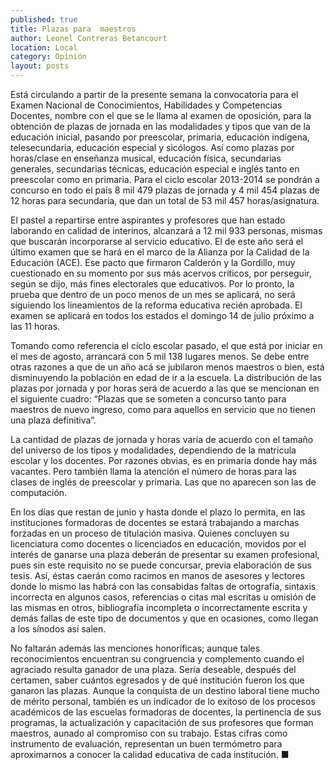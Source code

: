 ```yaml
---
published: true
title: Plazas para  maestros
author: Leonel Contreras Betancourt
location: Local
category: Opinión
layout: posts
---
```


Está circulando a partir de la presente semana la convocatoria para el Examen Nacional de Conocimientos, Habilidades y Competencias Docentes, nombre con el que se le llama al examen de oposición, para la obtención de plazas de jornada en las modalidades y tipos que van de la educación inicial, pasando por preescolar, primaria, educación indígena, telesecundaria, educación especial y sicólogos. Así como plazas por horas/clase en enseñanza musical, educación física, secundarias generales, secundarias técnicas, educación especial e inglés tanto en preescolar como en primaria. Para el ciclo escolar 2013-2014 se pondrán a concurso en todo el país 8 mil 479 plazas de jornada y 4 mil 454 plazas de 12 horas para secundaria, que dan un total de 53 mil 457 horas/asignatura. 

El pastel a repartirse entre aspirantes y profesores que han estado laborando en calidad de interinos, alcanzará a 12 mil 933 personas, mismas que buscarán incorporarse al servicio educativo. El de este año será el último examen que se hará en el marco de la Alianza por la Calidad de la Educación (ACE). Ese pacto que firmaron Calderón y la Gordillo, muy cuestionado en su momento por sus más acervos críticos, por perseguir, según se dijo, más fines electorales que educativos. Por lo pronto, la prueba que dentro de un poco menos de un mes se aplicará, no será siguiendo los lineamientos de la reforma educativa recién aprobada. El examen se aplicará en todos los estados el domingo 14 de julio próximo a las 11 horas. 

Tomando como referencia el ciclo escolar pasado, el que está por iniciar en el mes de agosto, arrancará con 5 mil 138 lugares menos. Se debe entre otras razones a que de un año acá se jubilaron menos maestros o bien, está disminuyendo la población en edad de ir a la escuela. La distribución de las plazas por jornada y por horas será de acuerdo a las que se mencionan en el siguiente cuadro:
“Plazas que se someten a concurso tanto para maestros de nuevo ingreso, como para aquellos en servicio que no tienen una plaza definitiva”.


La cantidad de plazas de jornada y horas varía de acuerdo con el tamaño del universo de los tipos y modalidades, dependiendo de la matricula escolar y los docentes. Por razones obvias, es en primaria donde hay más vacantes. Pero también llama la atención el número de horas para las clases de inglés de preescolar y primaria. Las que no aparecen son las de computación. 

En los días que restan de junio y hasta donde el plazo lo permita, en las instituciones formadoras de docentes se estará trabajando a marchas forzadas en un proceso de titulación masiva. Quienes concluyen su licenciatura como docentes o licenciados en educación, movidos por el interés de ganarse una plaza deberán de presentar su examen profesional, pues sin este requisito no se puede concursar, previa elaboración de sus tesis. Así, éstas caerán como racimos en manos de asesores y lectores donde lo mismo las habrá con las consabidas faltas de ortografía, sintaxis incorrecta en algunos casos, referencias o citas mal escritas u omisión de las mismas en otros, bibliografía incompleta o incorrectamente escrita y demás fallas de este tipo de documentos y que en ocasiones, como llegan a los sínodos así salen.

No faltarán además las menciones honoríficas; aunque tales reconocimientos encuentran su congruencia y complemento cuando el agraciado resulta ganador de una plaza. 
Sería deseable, después del certamen, saber cuántos egresados y de qué institución fueron los que ganaron las plazas. Aunque la conquista de un destino laboral tiene mucho de mérito personal, también es un indicador de lo exitoso de los procesos académicos de las escuelas formadoras de docentes, la pertinencia de sus programas, la actualización y capacitación de sus profesores que forman maestros, aunado al compromiso con su trabajo. Estas cifras como instrumento de evaluación, representan un buen termómetro para aproximarnos a conocer la calidad educativa de cada institución. ■
